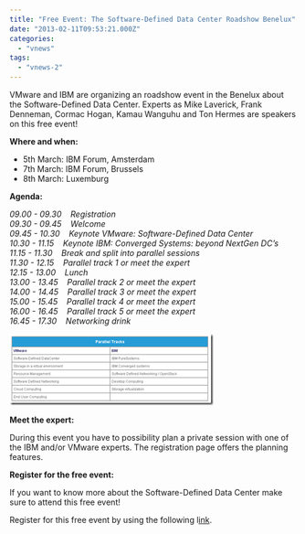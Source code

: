 ```yaml
---
title: "Free Event: The Software-Defined Data Center Roadshow Benelux"
date: "2013-02-11T09:53:21.000Z"
categories: 
  - "vnews"
tags: 
  - "vnews-2"
---
```


VMware and IBM are organizing an roadshow event in the Benelux about the Software-Defined Data Center. Experts as Mike Laverick, Frank Denneman, Cormac Hogan, Kamau Wanguhu and Ton Hermes are speakers on this free event!

**Where and when:**

- 5th March: IBM Forum, Amsterdam
- 7th March: IBM Forum, Brussels
- 8th March: Luxemburg

**Agenda:**

_09.00 - 09.30    Registration  
09.30 - 09.45    Welcome  
09.45 - 10.30    Keynote VMware: Software-Defined Data Center  
10.30 - 11.15    Keynote IBM: Converged Systems: beyond NextGen DC’s  
11.15 - 11.30    Break and split into parallel sessions  
11.30 - 12.15    Parallel track 1 or meet the expert  
12.15 - 13.00    Lunch  
13.00 - 13.45    Parallel track 2 or meet the expert  
14.00 - 14.45    Parallel track 3 or meet the expert  
15.00 - 15.45    Parallel track 4 or meet the expert  
16.00 - 16.45    Parallel track 5 or meet the expert  
16.45 - 17.30    Networking drink_

[![image](images/image_thumb5.png "image")](https://www.ivobeerens.nl/wp-content/uploads/2013/02/image5.png)

**Meet the expert:**

During this event you have to possibility plan a private session with one of the IBM and/or VMware experts. The registration page offers the planning features.

**Register for the free event:**

If you want to know more about the Software-Defined Data Center make sure to attend this free event!

Register for this free event by using the following l[ink](http://info.vmware.com/content/EMEA_20696_LP).
